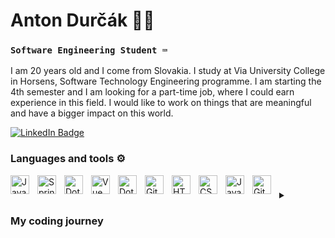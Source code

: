 # Anton Durčák 🙋‍♂️
### `Software Engineering Student ⌨️`

I am 20 years old and I come from Slovakia. I study at Via University College in Horsens, Software Technology Engineering programme. I am starting the 4th semester and I am looking for a part-time job, where I could earn experience in this field. I would like to work on things that are meaningful and have a bigger impact on this world.

<div id="badges">
  <a href="(https://www.linkedin.com/in/anton-durcak-22096922a/)">
    <img src="https://img.shields.io/badge/LinkedIn-blue?style=for-the-badge&logo=linkedin&logoColor=white" alt="LinkedIn Badge"/>
  </a>
</div>

### Languages and tools ⚙️
<img align="left" alt="Java" width="30px" style="padding-right:10px;" src="https://cdn.jsdelivr.net/gh/devicons/devicon/icons/java/java-original.svg"/>
<img align="left" alt="Spring" width="30px" style="padding-right:10px;" src="https://cdn.jsdelivr.net/gh/devicons/devicon/icons/spring/spring-original.svg" />
<img align="left" alt="Dotnet" width="30px" style="padding-right:10px;" src="https://cdn.jsdelivr.net/gh/devicons/devicon/icons/dotnetcore/dotnetcore-original.svg" />
<img align="left" alt="Vue" width="30px" style="padding-right:10px;" src="https://cdn.jsdelivr.net/gh/devicons/devicon/icons/vuejs/vuejs-original.svg" />
<img align="left" alt="Dotnet" width="30px" style="padding-right:10px;" src="https://cdn.jsdelivr.net/gh/devicons/devicon/icons/postgresql/postgresql-original.svg" />
<img align="left" alt="Git" width="30px" style="padding-right:10px;" src="https://cdn.jsdelivr.net/gh/devicons/devicon/icons/git/git-original.svg" />
<img align="left" alt="HTML" width="30px" style="padding-right:10px;" src="https://cdn.jsdelivr.net/gh/devicons/devicon/icons/html5/html5-plain.svg" />
<img align="left" alt="CSS" width="30px" style="padding-right:10px;" src="https://cdn.jsdelivr.net/gh/devicons/devicon/icons/css3/css3-plain.svg" />
<img align="left" alt="JavaScript" width="30px" style="padding-right:10px;" src="https://cdn.jsdelivr.net/gh/devicons/devicon/icons/javascript/javascript-plain.svg" />
<img align="left" alt="GitHub" width="30px" style="padding-right:10px;" src="https://cdn.jsdelivr.net/gh/devicons/devicon/icons/github/github-original.svg" />

#

<details>
<summary><h3>My coding journey</h3></summary>
	
I started learning to code around 5 years ago when I created my first web page. Over time I learned technologies like PHP, Javascript, Vue, Scss, PosgreSQL, MySQL and I created a lot of web apps using this. I am a quick learner, dedicated, highly organized with attention to detail. I like to work in groups because I know it’s almost impossible to create something meaningful alone. I am also very motivated and passionate. At university, we learned how to use git for group work. We are using Java, .NET for programming. Thanks to my studies I learned a lot about design patterns, SCRUM methodology, test cases, object-oriented programming, working with databases, working with team on projects and much more. Besides school, I am curently part of the teams which work on website for school formula team and a website for apartment booking  in Czech Republic where we use Vue.js and Tailwind.
	
</details>

